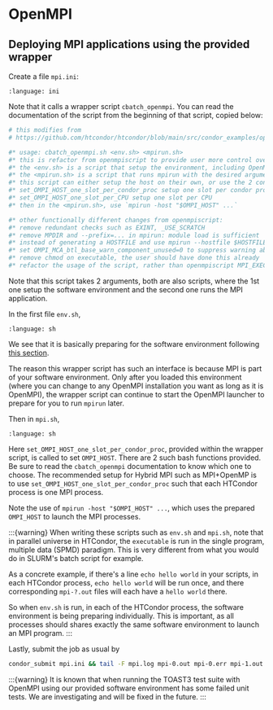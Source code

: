 # OpenMPI

## Deploying MPI applications using the provided wrapper

Create a file `mpi.ini`:

```{literalinclude} 1-OpenMPI/mpi.ini
:language: ini
```

Note that it calls a wrapper script `cbatch_openmpi`. You can read the documentation of the script from the beginning of that script, copied below:

```sh
# this modifies from
# https://github.com/htcondor/htcondor/blob/main/src/condor_examples/openmpiscript

#* usage: cbatch_openmpi.sh <env.sh> <mpirun.sh>
#* this is refactor from openmpiscript to provide user more control over the environment and the mpirun command to use.
#* the <env.sh> is a script that setup the environment, including OpenMPI. e.g. contains `module load mpi/openmpi3-x86_64`
#* the <mpirun.sh> is a script that runs mpirun with the desired arguments,
#* this script can either setup the host on their own, or use the 2 convenience functions provided below:
#* set_OMPI_HOST_one_slot_per_condor_proc setup one slot per condor process, useful for hybrid-MPI
#* set_OMPI_HOST_one_slot_per_CPU setup one slot per CPU
#* then in the <mpirun.sh>, use `mpirun -host "$OMPI_HOST" ...`

#* other functionally different changes from openmpiscript:
#* remove redundant checks such as EXINT, _USE_SCRATCH
#* remove MPDIR and --prefix=... in mpirun: module load is sufficient
#* instead of generating a HOSTFILE and use mpirun --hostfile $HOSTFILE ..., use mpirun --host $OMPI_HOST ... instead.
#* set OMPI_MCA_btl_base_warn_component_unused=0 to suppress warning about unused network interfaces
#* remove chmod on executable, the user should have done this already
#* refactor the usage of the script, rather than openmpiscript MPI_EXECUTABLE ARGS ..., use cbatch_openmpi.sh <env.sh> <mpirun.sh>. See above for documentation.
```

Note that this script takes 2 arguments, both are also scripts, where the 1st one setup the software environment and the second one runs the MPI application.

In the first file `env.sh`,

```{literalinclude} 1-OpenMPI/env.sh
:language: sh
```

We see that it is basically preparing for the software environment following [this section](#tarball-deployment).

The reason this wrapper script has such an interface is because MPI is part of your software environment. Only after you loaded this environment (where you can change to any OpenMPI installation you want as long as it is OpenMPI), the wrapper script can continue to start the OpenMPI launcher to prepare for you to run `mpirun` later.

Then in `mpi.sh`,

```{literalinclude} 1-OpenMPI/mpi.sh
:language: sh
```

Here `set_OMPI_HOST_one_slot_per_condor_proc`, provided within the wrapper script, is called to set `OMPI_HOST`. There are 2 such bash functions provided. Be sure to read the `cbatch_openmpi` documentation to know which one to choose. The recommended setup for Hybrid MPI such as MPI+OpenMP is to use `set_OMPI_HOST_one_slot_per_condor_proc` such that each HTCondor process is one MPI process.

Note the use of `mpirun -host "$OMPI_HOST" ...`, which uses the prepared `OMPI_HOST` to launch the MPI processes.

:::{warning}
When writing these scripts such as `env.sh` and `mpi.sh`, note that in parallel universe in HTCondor, the `executable` is run in the single program, multiple data (SPMD) paradigm. This is very different from what you would do in SLURM's batch script for example.

As a concrete example, if there's a line `echo hello world` in your scripts, in each HTCondor process, `echo hello world` will be run once, and there corresponding `mpi-?.out` files will each have a `hello world` there.

So when `env.sh` is run, in each of the HTCondor process, the software environment is being preparing individually. This is important, as all processes should shares exactly the same software environment to launch an MPI program.
:::

Lastly, submit the job as usual by

```sh
condor_submit mpi.ini && tail -F mpi.log mpi-0.out mpi-0.err mpi-1.out mpi-1.err
```

:::{warning}
It is known that when running the TOAST3 test suite with OpenMPI using our provided software environment has some failed unit tests. We are investigating and will be fixed in the future.
:::
